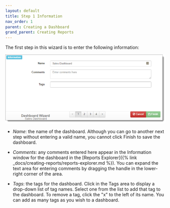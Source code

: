 ```yaml
---
layout: default
title: Step 1 Information
nav_order: 1
parent: Creating a Dashboard
grand_parent: Creating Reports
---
```

The first step in this wizard is to enter the following information:

![](/assets/images/dashboardwizard1.png)

* *Name*: the name of the dashboard. Although you can go to another next step without entering a valid name, you cannot click Finish to save the dashboard.

* *Comments*: any comments entered here appear in the Information window for the dashboard in the [Reports Explorer]({% link _docs/creating-reports/reports-explorer.md %}). You can expand the text area for entering comments by dragging the handle in the lower-right corner of the area.

* *Tags*: the tags for the dashboard. Click in the Tags area to display a drop-down list of tag names. Select one from the list to add that tag to the dashboard. To remove a tag, click the "x" to the left of its name. You can add as many tags as you wish to a dashboard.

